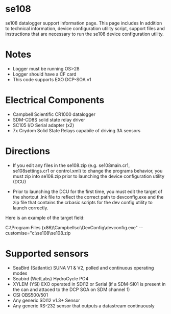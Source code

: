 # se108
se108 datalogger support information page. This page includes In addition to technical information, device configuration utility script, support files and instructions that are necessary to run the se108 device configuration utility.

# Notes

- Logger must be running OS>28
- Logger should have a CF card
- This code supports EXO DCP-SOA v1

# Electrical Components

- Campbell Scientific CR1000 datalogger
- SDM-CD8S solid state relay driver
- SC105 I/O Serial adapter (x2)
- 7x Crydom Solid State Relays capabile of driving 3A sensors

# Directions

- If you edit any files in the se108.zip (e.g. se108main.cr1, se108settings.cr1 or control.xml) to change the programs behavior, you must zip into se108.zip prior to launching the device configuration utility (DCU)

- Prior to launching the DCU for the first time, you must edit the target of the shortcut .lnk file to reflect the correct path to devconfig.exe and the zip file that contains the crbasic scripts for the dev config utility to launch correctly. 

Here is an example of the target field:

C:\Program Files (x86)\Campbellsci\DevConfig\devconfig.exe" --customise="c:\se108\se108.zip

# Supported sensors

- SeaBird (Satlantic) SUNA V1 & V2, polled and continuous operating modes
- Seabird (WetLabs) HydroCycle PO4
- XYLEM (YSI) EXO operated in SDI12 or Serial (if a SDM-SI01 is present in the can and attaced to the DCP SOA on SDM channel 1) 
- CSI OBS500/501
- Any generic SDI12 v1.3+ Sensor
- Any generic RS-232 sensor that outputs a datastream continuously 
